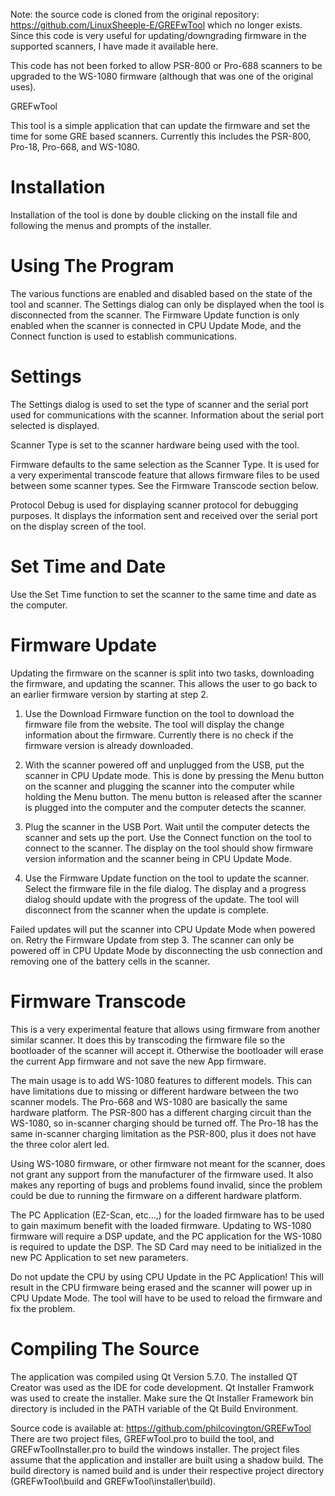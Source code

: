 Note: the source code is cloned from the original repository: https://github.com/LinuxSheeple-E/GREFwTool which no longer exists.  Since this code is very useful for updating/downgrading firmware in the supported scanners, I have made it available here.

This code has not been forked to allow PSR-800 or Pro-688 scanners to be upgraded to the WS-1080 firmware (although that was one of the original uses). 

GREFwTool

This tool is a simple application that can update the firmware and set the
time for some GRE based scanners. Currently this includes the PSR-800, Pro-18,
Pro-668, and WS-1080.

# Installation
Installation of the tool is done by double clicking on the install file and
following the menus and prompts of the installer.

# Using The Program
The various functions are enabled and disabled based on the state of the tool
and scanner. The Settings dialog can only be displayed when the tool is
disconnected from the scanner. The Firmware Update function is only enabled
when the scanner is connected in CPU Update Mode, and the Connect function is
used to establish communications.

# Settings
The Settings dialog is used to set the type of scanner and the serial port
used for communications with the scanner. Information about the serial port
selected is displayed.

Scanner Type is set to the scanner hardware being used with the tool.

Firmware defaults to the same selection as the Scanner Type. It is used for a
very experimental transcode feature that allows firmware files to be used
between some scanner types. See the Firmware Transcode section below.

Protocol Debug is used for displaying scanner protocol for debugging purposes.
It displays the information sent and received over the serial port on the
display screen of the tool.

# Set Time and Date
Use the Set Time function to set the scanner to the same time and date as the
computer.

# Firmware Update
Updating the firmware on the scanner is split into two tasks, downloading the
firmware, and updating the scanner. This allows the user to go back to an
earlier firmware version by starting at step 2.

1. Use the Download Firmware function on the tool to download the firmware
file from the website. The tool will display the change information about the
firmware. Currently there is no check if the firmware version is already
downloaded.

2. With the scanner powered off and unplugged from the USB, put the scanner
in CPU Update mode. This is done by pressing the Menu button on the scanner
and plugging the scanner into the computer while holding the Menu button. The
menu button is released after the scanner is plugged into the computer and the
computer detects the scanner.

3. Plug the scanner in the USB Port. Wait until the computer detects
the scanner and sets up the port. Use the Connect function on the tool to
connect to the scanner. The display on the tool should show firmware version
information and the scanner being in CPU Update Mode.

4. Use the Firmware Update function on the tool to update the scanner. Select
the firmware file in the file dialog. The display and a progress dialog
should update with the progress of the update. The tool will disconnect from
the scanner when the update is complete.

Failed updates will put the scanner into CPU Update Mode when powered on.
Retry the Firmware Update from step 3. The scanner can only be powered off
in CPU Update Mode by disconnecting the usb connection and removing one of
the battery cells in the scanner.

# Firmware Transcode
This is a very experimental feature that allows using firmware from another
similar scanner. It does this by transcoding the firmware file so the
bootloader of the scanner will accept it. Otherwise the bootloader will erase
the current App firmware and not save the new App firmware.

The main usage is to add WS-1080 features to different models. This can have
limitations due to missing or different hardware between the two scanner
models. The Pro-668 and WS-1080 are basically the same hardware platform. The
PSR-800 has a different charging circuit than the WS-1080, so in-scanner
charging should be turned off. The Pro-18 has the same in-scanner charging
limitation as the PSR-800, plus it does not have the three color alert led.

Using WS-1080 firmware, or other firmware not meant for the scanner, does not
grant any support from the manufacturer of the firmware used. It also makes
any reporting of bugs and problems found invalid, since the problem could be
due to running the firmware on a different hardware platform.

The PC Application (EZ-Scan, etc...,) for the loaded firmware has to be used
to gain maximum benefit with the loaded firmware. Updating to WS-1080 firmware
will require a DSP update, and the PC application for the WS-1080 is required
to update the DSP. The SD Card may need to be initialized in the new PC
Application to set new parameters.

Do not update the CPU by using CPU Update in the PC Application! This will
result in the CPU firmware being erased and the scanner will power up in CPU
Update Mode. The tool will have to be used to reload the firmware and fix the
problem.

# Compiling The Source
The application was compiled using Qt Version 5.7.0. The installed QT Creator
was used as the IDE for code development. Qt Installer Framwork was used to
create the installer. Make sure the Qt Installer Framework bin directory is
included in the PATH variable of the Qt Build Environment.

Source code is available at: https://github.com/philcovington/GREFwTool
There are two project files, GREFwTool.pro to build the tool, and
GREFwToolInstaller.pro to build the windows installer. The project files assume
that the application and installer are built using a shadow build. The build
directory is named build and is under their respective project directory
(GREFwTool\build and GREFwTool\installer\build).

